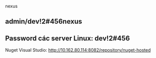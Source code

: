 nexus

admin/dev!2#456nexus
-------------------------

Password các server Linux: dev!2#456
--------------------------------------------------

Nuget Visual Studio:  http://10.162.80.114:8082/repository/nuget-hosted